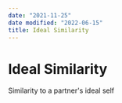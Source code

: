 ```yaml
---
date: "2021-11-25"
date modified: "2022-06-15"
title: Ideal Similarity
---
```


# Ideal Similarity
Similarity to a partner's ideal self
